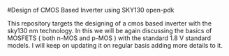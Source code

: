 #Design of CMOS Based Inverter using SKY130 open-pdk

This repository targets the designing of a cmos based inverter with the sky130 nm technology. In this we will be again discussing the basics of MOSFETS ( both n-MOS and p-MOS ) with the standard 1.8 V standard models. I will keep on updating it on regular basis adding more details to it.
